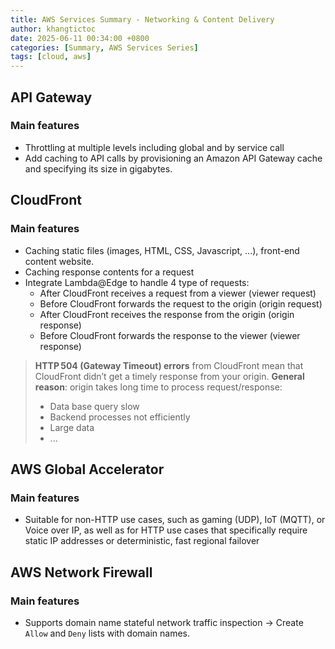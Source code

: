 ```yaml
---
title: AWS Services Summary - Networking & Content Delivery
author: khangtictoc
date: 2025-06-11 00:34:00 +0800
categories: [Summary, AWS Services Series]
tags: [cloud, aws]
---
```



## API Gateway

### Main features
- Throttling at multiple levels including global and by service call
- Add caching to API calls by provisioning an Amazon API Gateway cache and specifying its size in gigabytes. 

## CloudFront

### Main features
- Caching static files (images, HTML, CSS, Javascript, ...), front-end content website.
- Caching response contents for a request
- Integrate Lambda@Edge to handle 4 type of requests:
  - After CloudFront receives a request from a viewer (viewer request)
  - Before CloudFront forwards the request to the origin (origin request)
  - After CloudFront receives the response from the origin (origin response)
  - Before CloudFront forwards the response to the viewer (viewer response)

> **HTTP 504 (Gateway Timeout) errors** from CloudFront mean that CloudFront didn’t get a timely response from your origin. 
> **General reason**: origin takes long time to process request/response:
> - Data base query slow
> - Backend processes not efficiently
> - Large data 
> - ...

## AWS Global Accelerator 
### Main features
- Suitable for non-HTTP use cases, such as gaming (UDP), IoT (MQTT), or Voice over IP, as well as for HTTP use cases that specifically require static IP addresses or deterministic, fast regional failover

## AWS Network Firewall 
### Main features
- Supports domain name stateful network traffic inspection -> Create `Allow`  and `Deny` lists with domain names.